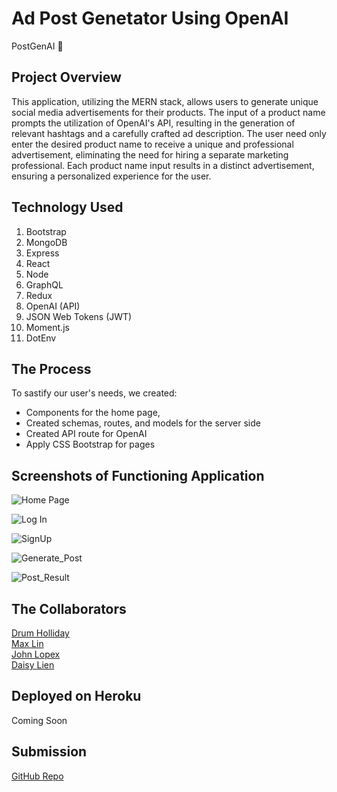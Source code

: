 # Ad Post Genetator Using OpenAI 
PostGenAI 🤖

## Project Overview
This application, utilizing the MERN stack, allows users to generate unique social media advertisements for their products. The input of a product name prompts the utilization of OpenAI's API, resulting in the generation of relevant hashtags and a carefully crafted ad description. The user need only enter the desired product name to receive a unique and professional advertisement, eliminating the need for hiring a separate marketing professional. Each product name input results in a distinct advertisement, ensuring a personalized experience for the user.

## Technology Used
1.  Bootstrap
2.  MongoDB
3.  Express
4.  React
5.  Node
6.  GraphQL
7.  Redux
8.  OpenAI (API)
9.  JSON Web Tokens (JWT)
10. Moment.js
11. DotEnv
   
## The Process
To sastify our user's needs, we created: 
- Components for the home page, 
- Created schemas, routes, and models for the server side
- Created API route for OpenAI
- Apply CSS Bootstrap for pages

## Screenshots of Functioning Application
![Home Page](https://user-images.githubusercontent.com/107374333/211463768-8cdd3dc3-304f-4f65-9f94-516b2e0996f4.png)

![Log In](https://user-images.githubusercontent.com/107374333/211463869-f0de8bfe-236a-44ad-8e44-186226783ed7.png)

![SignUp](https://user-images.githubusercontent.com/107374333/211464061-9388d594-e75f-40d2-99ad-89a2dbf08679.png)

![Generate_Post](https://user-images.githubusercontent.com/107374333/211464193-e22f7c63-4d26-4a90-ab35-72017271466b.png)

![Post_Result](https://user-images.githubusercontent.com/107374333/211464254-58e295f9-f50a-4979-b4c1-cc464556a63c.png)


## The Collaborators
[Drum Holliday](https://github.com/CoderCoding00)<br>
[Max Lin](https://github.com/max-lin95)<br>
[John Lopex](https://github.com/Think-Again-Coder)<br>
[Daisy Lien](https://github.com/quynhlien2002)<br>

## Deployed on Heroku
Coming Soon

## Submission
[GitHub Repo](https://github.com/CoderCoding00/custom_ads_ai)
















